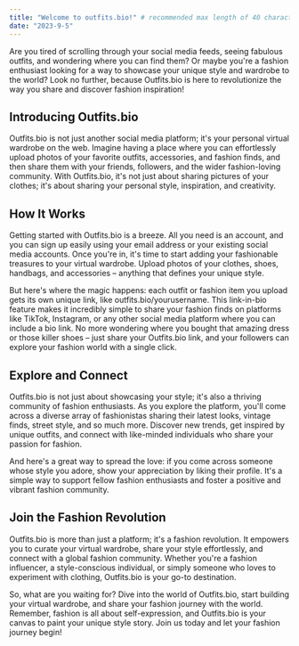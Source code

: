 ```yaml
---
title: "Welcome to outfits.bio!" # recommended max length of 40 characters
date: "2023-9-5"
---
```


Are you tired of scrolling through your social media feeds, seeing fabulous outfits, and wondering where you can find them? Or maybe you're a fashion enthusiast looking for a way to showcase your unique style and wardrobe to the world? Look no further, because Outfits.bio is here to revolutionize the way you share and discover fashion inspiration!

## Introducing Outfits.bio
Outfits.bio is not just another social media platform; it's your personal virtual wardrobe on the web. Imagine having a place where you can effortlessly upload photos of your favorite outfits, accessories, and fashion finds, and then share them with your friends, followers, and the wider fashion-loving community. With Outfits.bio, it's not just about sharing pictures of your clothes; it's about sharing your personal style, inspiration, and creativity.

## How It Works
Getting started with Outfits.bio is a breeze. All you need is an account, and you can sign up easily using your email address or your existing social media accounts. Once you're in, it's time to start adding your fashionable treasures to your virtual wardrobe. Upload photos of your clothes, shoes, handbags, and accessories – anything that defines your unique style.

But here's where the magic happens: each outfit or fashion item you upload gets its own unique link, like outfits.bio/yourusername. This link-in-bio feature makes it incredibly simple to share your fashion finds on platforms like TikTok, Instagram, or any other social media platform where you can include a bio link. No more wondering where you bought that amazing dress or those killer shoes – just share your Outfits.bio link, and your followers can explore your fashion world with a single click.

## Explore and Connect
Outfits.bio is not just about showcasing your style; it's also a thriving community of fashion enthusiasts. As you explore the platform, you'll come across a diverse array of fashionistas sharing their latest looks, vintage finds, street style, and so much more. Discover new trends, get inspired by unique outfits, and connect with like-minded individuals who share your passion for fashion.

And here's a great way to spread the love: if you come across someone whose style you adore, show your appreciation by liking their profile. It's a simple way to support fellow fashion enthusiasts and foster a positive and vibrant fashion community.

## Join the Fashion Revolution
Outfits.bio is more than just a platform; it's a fashion revolution. It empowers you to curate your virtual wardrobe, share your style effortlessly, and connect with a global fashion community. Whether you're a fashion influencer, a style-conscious individual, or simply someone who loves to experiment with clothing, Outfits.bio is your go-to destination.

So, what are you waiting for? Dive into the world of Outfits.bio, start building your virtual wardrobe, and share your fashion journey with the world. Remember, fashion is all about self-expression, and Outfits.bio is your canvas to paint your unique style story. Join us today and let your fashion journey begin!